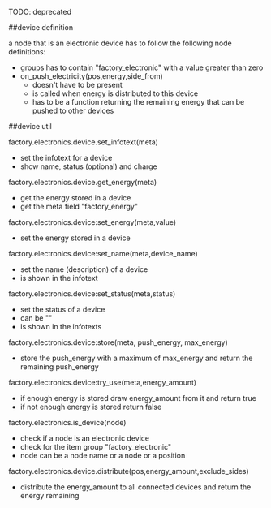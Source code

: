 TODO: deprecated

##device definition

a node that is an electronic device has to follow the following node definitions:
* groups has to contain "factory_electronic" with a value greater than zero
* on_push_electricity(pos,energy,side_from)
  * doesn't have to be present
  * is called when energy is distributed to this device
  * has to be a function returning the remaining energy that can be pushed to other devices

##device util

factory.electronics.device.set_infotext(meta)
* set the infotext for a device
* show name, status (optional) and charge

factory.electronics.device.get_energy(meta)
* get the energy stored in a device
* get the meta field "factory_energy"

factory.electronics.device:set_energy(meta,value)
* set the energy stored in a device

factory.electronics.device:set_name(meta,device_name)
* set the name (description) of a device
* is shown in the infotext

factory.electronics.device:set_status(meta,status)
* set the status of a device
* can be ""
* is shown in the infotexts

factory.electronics.device:store(meta, push_energy, max_energy)
* store the push_energy with a maximum of max_energy and return the remaining push_energy

factory.electronics.device:try_use(meta,energy_amount)
* if enough energy is stored draw energy_amount from it and return true
* if not enough energy is stored return false

factory.electronics.is_device(node)
* check if a node is an electronic device
* check for the item group "factory_electronic"
* node can be a node name or a node or a position

factory.electronics.device.distribute(pos,energy_amount,exclude_sides)
* distribute the energy_amount to all connected devices and return the energy remaining
